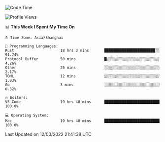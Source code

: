 <!--START_SECTION:waka-->
![Code Time](http://img.shields.io/badge/Code%20Time-1%2C082%20hrs%208%20mins-blue)

![Profile Views](http://img.shields.io/badge/Profile%20Views-4-blue)

📊 **This Week I Spent My Time On** 

```text
⌚︎ Time Zone: Asia/Shanghai

💬 Programming Languages: 
Rust                     18 hrs 3 mins       ███████████████████████░░   91.74% 
Protocol Buffer          50 mins             █░░░░░░░░░░░░░░░░░░░░░░░░   4.26% 
Other                    25 mins             ░░░░░░░░░░░░░░░░░░░░░░░░░   2.17% 
TOML                     12 mins             ░░░░░░░░░░░░░░░░░░░░░░░░░   1.03% 
Go                       3 mins              ░░░░░░░░░░░░░░░░░░░░░░░░░   0.32%

🔥 Editors: 
VS Code                  19 hrs 40 mins      █████████████████████████   100.0%

💻 Operating System: 
Mac                      19 hrs 40 mins      █████████████████████████   100.0%

```


 Last Updated on 12/03/2022 21:41:38 UTC
<!--END_SECTION:waka-->
